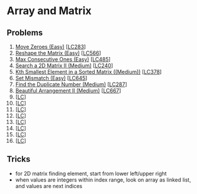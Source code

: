 # Array and Matrix

## Problems

1. [Move Zeroes (Easy)]()
[[LC283](https://leetcode.com/problems/move-zeroes/description/)]
1. [Reshape the Matrix (Easy)]()
[[LC566](https://leetcode.com/problems/reshape-the-matrix/description/)]
1. [Max Consecutive Ones (Easy)]()
[[LC485](https://leetcode.com/problems/max-consecutive-ones/description/)]
1. [Search a 2D Matrix II (Medium)]()
[[LC240](https://leetcode.com/problems/search-a-2d-matrix-ii/description/)]
1. [Kth Smallest Element in a Sorted Matrix ((Medium))]()
[[LC378](https://leetcode.com/problems/kth-smallest-element-in-a-sorted-matrix/)]
1. [Set Mismatch (Easy)]()
[[LC645](https://leetcode.com/problems/set-mismatch/description/)]
1. [Find the Duplicate Number (Medium)]()
[[LC287](https://leetcode.com/problems/find-the-duplicate-number/description/)]
1. [Beautiful Arrangement II (Medium)]()
[[LC667](https://leetcode.com/problems/beautiful-arrangement-ii/description/)]
1. []()
[[LC]()]
1. []()
[[LC]()]
1. []()
[[LC]()]
1. []()
[[LC]()]
1. []()
[[LC]()]
1. []()
[[LC]()]
1. []()
[[LC]()]
1. []()
[[LC]()]

## Tricks

- for 2D matrix finding element, start from lower left/upper right
- when values are integers within index range, look on array as linked list, and values are next indices
